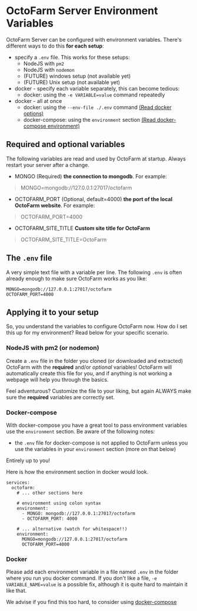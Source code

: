 # OctoFarm Server Environment Variables
OctoFarm Server can be configured with environment variables. There's different ways to do this **for each setup**:
- specify a `.env` file. This works for these setups:
    - NodeJS with `pm2`
    - NodeJS with `nodemon`
    - (FUTURE) windows setup (not available yet)
    - (FUTURE) Unix setup (not available yet)
- docker - specify each variable separately, this can become tedious:
    - docker: using the `-e VARIABLE=value` command repeatedly
- docker - all at once
    - docker: using the `--env-file ./.env` command [(Read docker options)](https://docs.docker.com/engine/reference/commandline/run/#options)
    - docker-compose: using the `environment` section [(Read docker-compose environment)](https://docs.docker.com/compose/environment-variables/)


## Required and optional variables
The following variables are read and used by OctoFarm at startup. Always restart your server after a change.

- MONGO (Required) **the connection to mongodb**. For example:
> MONGO=mongodb://127.0.0.1:27017/octofarm
- OCTOFARM_PORT (Optional, default=4000) **the port of the local OctoFarm website**. For example:
>
> OCTOFARM_PORT=4000
- OCTOFARM_SITE_TITLE **Custom site title for OctoFarm**
> OCTOFARM_SITE_TITLE=OctoFarm

## The `.env` file
A very simple text file with a variable per line. The following `.env` is often already enough to make sure OctoFarm works as you like:
```
MONGO=mongodb://127.0.0.1:27017/octofarm
OCTOFARM_PORT=4000
```

## Applying it to your setup
So, you understand the variables to configure OctoFarm now. How do I set this up for my environment? Read below for your specific scenario.

### NodeJS with pm2 (or nodemon)
Create a `.env` file in the folder you cloned (or downloaded and extracted) OctoFarm with the **required** and/or _optional_ variables!
OctoFarm will automatically create this file for you, and if anything is not working a webpage will help you through the basics.

Feel adventurous? Customize the file to your liking, but again ALWAYS make sure the **required** variables are correctly set.

### Docker-compose
With docker-compose you have a great tool to pass environment variables use the `environment` section.
Be aware of the following notes:
- the `.env` file for docker-compose is not applied to OctoFarm unless you use the variables in your `environment` section (more on that below)

Entirely up to you!

Here is how the environment section in docker would look.
```
services:
  octofarm:
    # ... other sections here
    
    # environment using colon syntax
    environment:
      - MONGO: mongodb://127.0.0.1:27017/octofarm
      - OCTOFARM_PORT: 4000
    
    # ... alternative (watch for whitespace!!) 
    environment:
      MONGO=mongodb://127.0.0.1:27017/octofarm
      OCTOFARM_PORT=4000
```
### Docker
Please add each environment variable in a file named `.env` in the folder where you run you docker command.
If you don't like a file, `-e VARIABLE_NAME=value` is a possible fix, although it is quite hard to maintain it like that.

We advise if you find this too hard, to consider using [docker-compose](#docker-compose)
